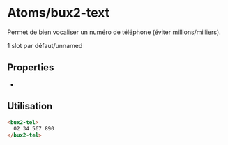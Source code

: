 # Atoms/bux2-text

Permet de bien vocaliser un numéro de téléphone (éviter millions/milliers).

1 slot par défaut/unnamed

## Properties

-

## Utilisation

```html
<bux2-tel>
  02 34 567 890
</bux2-tel>
```
